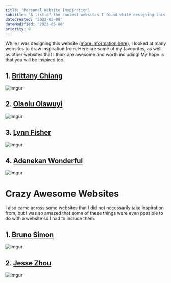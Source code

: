 ```yaml
---
title: 'Personal Website Inspiration'
subtitle: 'A list of the coolest websites I found while designing this one'
dateCreated: '2023-05-08'
dateModified: '2023-05-08'
priority: 0
---
```


While I was designing this website ([more information here](/articles/personal-website)), I looked at many websites to draw inspiration from. Here are some of my favourites, as well as other websites that I think are awesome and worth including! My hope is that you will be inspired too.

## 1. [Brittany Chiang](https://brittanychiang.com)

![Imgur](https://i.imgur.com/lqAJo3C.png)

## 2. [Olaolu Olawuyi](https://olaolu.dev/) 

![Imgur](https://i.imgur.com/MsHfzG0.png)

## 3. [Lynn Fisher](https://lynnandtonic.com/)

![Imgur](https://i.imgur.com/uBwKNXf.png)

## 4. [Adenekan Wonderful](https://www.codewonders.dev/) 

![Imgur](https://i.imgur.com/JkdDrma.png)



# Crazy Awesome Websites

I also came across some websites that I did not necessarily take inspiration from, but I was so amazed that some of these things were even possible to do with a website so I had to include them.

## 1. [Bruno Simon](https://bruno-simon.com/) 

![Imgur](https://i.imgur.com/BefQVL9.png)

## 2. [Jesse Zhou](https://jesse-zhou.com/) 

![Imgur](https://i.imgur.com/y309EBK.png)

